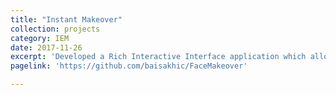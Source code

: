 ```yaml
---
title: "Instant Makeover"
collection: projects
category: IEM
date: 2017-11-26
excerpt: 'Developed a Rich Interactive Interface application which allowed users to drag and drop different elements onto an item. In this project, we chose to implement different parts of a face, viz., eyes, hair, lips and nose. Users can mix and match the elements to create different facial structures.'
pagelink: 'https://github.com/baisakhic/FaceMakeover'

---
```


